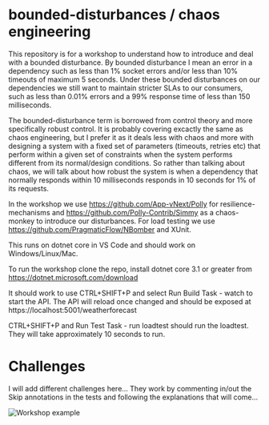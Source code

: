 # bounded-disturbances / chaos engineering

This repository is for a workshop to understand how to introduce and deal with a bounded disturbance.
By bounded disturbance I mean an error in a dependency such as less than 1% socket errors and/or less than 10% timeouts of maximum 5 seconds.
Under these bounded disturbances on our dependencies we still want to maintain stricter SLAs to our consumers, such as less than 0.01% errors 
and a 99% response time of less than 150 milliseconds.

The bounded-disturbance term is borrowed from control theory and more specifically robust control. It is probably covering excactly the same as chaos engineering, but I prefer it as it deals less with chaos and more with designing a system with a fixed set of parameters (timeouts, retries etc) that perform within a given set of constraints when the system performs different from its normal/design conditions. So rather than talking about chaos, we will talk about how robust the system is when a dependency that normally responds within 10 milliseconds responds in 10 seconds for 1% of its requests.

In the workshop we use https://github.com/App-vNext/Polly for resilience-mechanisms and https://github.com/Polly-Contrib/Simmy as a chaos-monkey to introduce our disturbances. For load testing we use https://github.com/PragmaticFlow/NBomber and XUnit.

This runs on dotnet core in VS Code and should work on Windows/Linux/Mac.

To run the workshop clone the repo, install dotnet core 3.1 or greater from https://dotnet.microsoft.com/download

It should work to use CTRL+SHIFT+P and select Run Build Task - watch to start the API.
The API will reload once changed and should be exposed at https://localhost:5001/weatherforecast

CTRL+SHIFT+P and Run Test Task - run loadtest should run the loadtest. They will take approximately 10 seconds to run. 


# Challenges

I will add different challenges here... They work by commenting in/out the Skip annotations in the tests and following the explanations that will come...

![Workshop example](https://user-images.githubusercontent.com/1174441/74938562-88c2a180-53ee-11ea-959c-7c8383fdf315.png)
